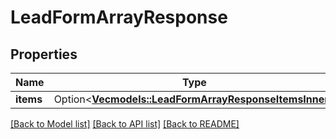 # LeadFormArrayResponse

## Properties

Name | Type | Description | Notes
------------ | ------------- | ------------- | -------------
**items** | Option<[**Vec<models::LeadFormArrayResponseItemsInner>**](LeadFormArrayResponse_items_inner.md)> |  | [optional]

[[Back to Model list]](../README.md#documentation-for-models) [[Back to API list]](../README.md#documentation-for-api-endpoints) [[Back to README]](../README.md)


